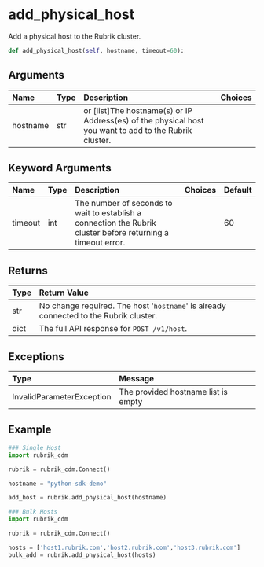 # add\_physical\_host

Add a physical host to the Rubrik cluster.

```python
def add_physical_host(self, hostname, timeout=60):
```

## Arguments

| Name | Type | Description | Choices |
| :--- | :--- | :--- | :--- |
| hostname | str | or \[list\]The hostname\(s\) or IP Address\(es\) of the physical host you want to add to the Rubrik cluster. |  |

## Keyword Arguments

| Name | Type | Description | Choices | Default |
| :--- | :--- | :--- | :--- | :--- |
| timeout | int | The number of seconds to wait to establish a connection the Rubrik cluster before returning a timeout error. |  | 60 |

## Returns

| Type | Return Value |
| :--- | :--- |
| str | No change required. The host '`hostname`' is already connected to the Rubrik cluster. |
| dict | The full API response for `POST /v1/host`. |

## Exceptions

| Type | Message |
| :--- | :--- |
| InvalidParameterException | The provided hostname list is empty |

## Example

```python
### Single Host
import rubrik_cdm

rubrik = rubrik_cdm.Connect()

hostname = "python-sdk-demo"

add_host = rubrik.add_physical_host(hostname)

### Bulk Hosts
import rubrik_cdm

rubrik = rubrik_cdm.Connect()

hosts = ['host1.rubrik.com','host2.rubrik.com','host3.rubrik.com']
bulk_add = rubrik.add_physical_host(hosts)
```

